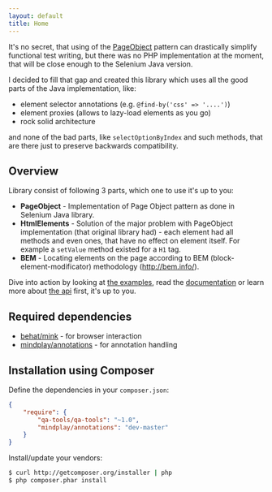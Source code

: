 ```yaml
---
layout: default
title: Home
---
```


It's no secret, that using of the [PageObject](/PageObject-pattern) pattern can
drastically simplify functional test writing, but there was no PHP implementation
at the moment, that will be close enough to the Selenium Java version.

I decided to fill that gap and created this library which uses all the good parts
of the Java implementation, like:

* element selector annotations (e.g. `@find-by('css' => '....')`)
* element proxies (allows to lazy-load elements as you go)
* rock solid architecture

and none of the bad parts, like `selectOptionByIndex` and such methods, that are
there just to preserve backwards compatibility.

## Overview

Library consist of following 3 parts, which one to use it's up to you:

* __PageObject__ - Implementation of Page Object pattern as done in Selenium Java library.
* __HtmlElements__ - Solution of the major problem with PageObject implementation (that original library had) - each element had all methods and even ones, that have no effect on element itself. For example a `setValue` method existed for a `H1` tag.
* __BEM__ - Locating elements on the page according to BEM (block-element-modificator) methodology (http://bem.info/).

Dive into action by looking at [the examples](/examples), read the [documentation](/docs) or learn more about [the api](/api/master/) first, it's up to you.

## Required dependencies

* [behat/mink](https://github.com/Behat/Mink) - for browser interaction
* [mindplay/annotations](https://github.com/mindplay-dk/php-annotations) - for annotation handling

## Installation using Composer

Define the dependencies in your ```composer.json```:

```json
{
	"require": {
		"qa-tools/qa-tools": "~1.0",
		"mindplay/annotations": "dev-master"
	}
}
```

Install/update your vendors:

```bash
$ curl http://getcomposer.org/installer | php
$ php composer.phar install
```
